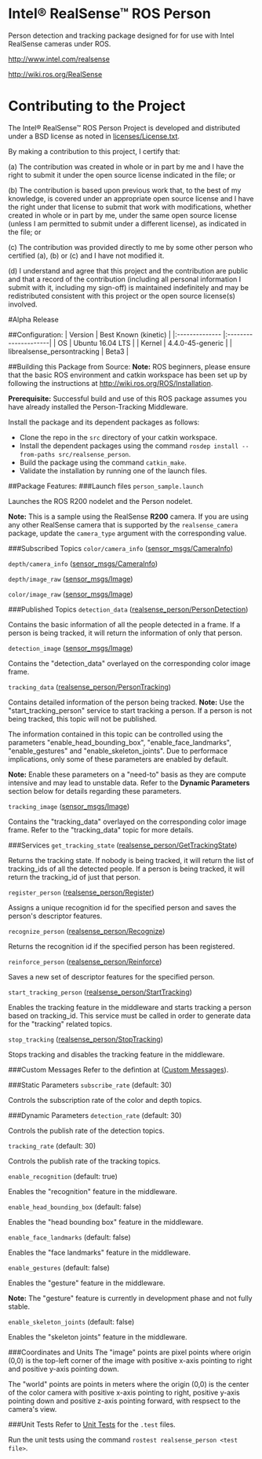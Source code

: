 # Intel&reg; RealSense&trade; ROS Person
Person detection and tracking package designed for for use with Intel RealSense cameras under ROS.

http://www.intel.com/realsense

http://wiki.ros.org/RealSense

# Contributing to the Project

The Intel&reg; RealSense&trade; ROS Person Project is developed and distributed under
a BSD license as noted in [licenses/License.txt](licenses/License.txt).

By making a contribution to this project, I certify that:

(a) The contribution was created in whole or in part by me and I
have the right to submit it under the open source license
indicated in the file; or

(b) The contribution is based upon previous work that, to the best
of my knowledge, is covered under an appropriate open source
license and I have the right under that license to submit that
work with modifications, whether created in whole or in part
by me, under the same open source license (unless I am
permitted to submit under a different license), as indicated
in the file; or

(c) The contribution was provided directly to me by some other
person who certified (a), (b) or (c) and I have not modified
it.

(d) I understand and agree that this project and the contribution
are public and that a record of the contribution (including all
personal information I submit with it, including my sign-off) is
maintained indefinitely and may be redistributed consistent with
this project or the open source license(s) involved.

#Alpha Release

##Configuration:
| Version        | Best Known (kinetic) |
|:-------------- |:---------------------|
| OS             | Ubuntu 16.04 LTS     |
| Kernel         | 4.4.0-45-generic     |
| librealsense_persontracking | Beta3   |

##Building this Package from Source:
<b>Note:</b> ROS beginners, please ensure that the basic ROS environment and catkin workspace has been set up by following the instructions at http://wiki.ros.org/ROS/Installation.

<b>Prerequisite:</b> Successful build and use of this ROS package assumes you have already installed the Person-Tracking Middleware.

Install the package and its dependent packages as follows:
 - Clone the repo in the `src` directory of your catkin workspace.
 - Install the dependent packages using the command `rosdep install --from-paths src/realsense_person`.
 - Build the package using the command `catkin_make`.
 - Validate the installation by running one of the launch files.

##Package Features:
###Launch files
`person_sample.launch`

   Launches the ROS R200 nodelet and the Person nodelet.

   <b>Note:</b> This is a sample using the RealSense <b>R200</b> camera.
   If you are using any other RealSense camera that is supported by the `realsense_camera` package,
   update the `camera_type` argument with the corresponding value.

###Subscribed Topics
`color/camera_info` ([sensor_msgs/CameraInfo](http://docs.ros.org/api/sensor_msgs/html/msg/CameraInfo.html))

`depth/camera_info` ([sensor_msgs/CameraInfo](http://docs.ros.org/api/sensor_msgs/html/msg/CameraInfo.html))

`depth/image_raw` ([sensor_msgs/Image](http://docs.ros.org/api/sensor_msgs/html/msg/Image.html))

`color/image_raw` ([sensor_msgs/Image](http://docs.ros.org/api/sensor_msgs/html/msg/Image.html))

###Published Topics
`detection_data` ([realsense_person/PersonDetection](msg/PersonDetection.msg))

   Contains the basic information of all the people detected in a frame.
   If a person is being tracked, it will return the information of only that person.

`detection_image` ([sensor_msgs/Image](http://docs.ros.org/api/sensor_msgs/html/msg/Image.html))

   Contains the "detection_data" overlayed on the corresponding color image frame.

`tracking_data` ([realsense_person/PersonTracking](msg/PersonTracking.msg))

   Contains detailed information of the person being tracked.
   <b>Note:</b> Use the "start_tracking_person" service to start tracking a person. If a person is not being tracked,
   this topic will not be published.

   The information contained in this topic can be controlled using the parameters
   "enable_head_bounding_box", "enable_face_landmarks", "enable_gestures"
   and "enable_skeleton_joints". Due to performace implications, only some of these parameters are enabled by default.

   <b>Note:</b> Enable these parameters on a "need-to" basis as they are compute intensive and may lead to unstable data.
   Refer to the <b>Dynamic Parameters</b> section below for details regarding these parameters.

`tracking_image` ([sensor_msgs/Image](http://docs.ros.org/api/sensor_msgs/html/msg/Image.html))

   Contains the "tracking_data" overlayed on the corresponding color image frame.
   Refer to the "tracking_data" topic for more details.

###Services
`get_tracking_state` ([realsense_person/GetTrackingState](srv/GetTrackingState.srv))

   Returns the tracking state. If nobody is being tracked, it will return the list of tracking_ids of all the detected people.
   If a person is being tracked, it will return the tracking_id of just that person.

`register_person` ([realsense_person/Register](srv/Register.srv))

   Assigns a unique recognition id for the specified person and saves the person's descriptor features.

`recognize_person` ([realsense_person/Recognize](srv/Recognize.srv))

   Returns the recognition id if the specified person has been registered.

`reinforce_person` ([realsense_person/Reinforce](srv/Reinforce.srv))

   Saves a new set of descriptor features for the specified person.

`start_tracking_person` ([realsense_person/StartTracking](srv/StartTracking.srv))

   Enables the tracking feature in the middleware and starts tracking a person based on tracking_id.
   This service must be called in order to generate data for the "tracking" related topics.

`stop_tracking` ([realsense_person/StopTracking](srv/StopTracking.srv))

   Stops tracking and disables the tracking feature in the middleware.

###Custom Messages
Refer to the defintion at ([Custom Messages](msg/)).

###Static Parameters
`subscribe_rate` (default: 30)

   Controls the subscription rate of the color and depth topics.

###Dynamic Parameters
`detection_rate` (default: 30)

   Controls the publish rate of the detection topics.

`tracking_rate` (default: 30)

   Controls the publish rate of the tracking topics.

`enable_recognition` (default: true)

   Enables the "recognition" feature in the middleware.

`enable_head_bounding_box` (default: false)

   Enables the "head bounding box" feature in the middleware.

`enable_face_landmarks` (default: false)

   Enables the "face landmarks" feature in the middleware.

`enable_gestures` (default: false)

   Enables the "gesture" feature in the middleware.

   <b>Note:</b> The "gesture" feature is currently in development phase and not fully stable.

`enable_skeleton_joints` (default: false)

   Enables the "skeleton joints" feature in the middleware.

###Coordinates and Units
The "image" points are pixel points where origin (0,0) is the top-left corner of the image
with positive x-axis pointing to right and positive y-axis pointing down.

The "world" points are points in meters where the origin (0,0) is the center of the color camera
with positive x-axis pointing to right, positive y-axis pointing down and positive z-axis pointing forward,
with respsect to the camera's view.

###Unit Tests
Refer to [Unit Tests](test/) for the `.test` files.

Run the unit tests using the command `rostest realsense_person <test file>`.

